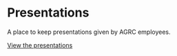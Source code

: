 # Presentations
A place to keep presentations given by AGRC employees.

[View the presentations](http://agrc.github.io/Presentations/)
